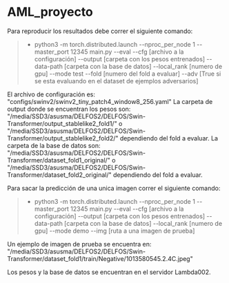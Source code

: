 # AML_proyecto

Para reproducir los resultados debe correr el siguiente comando:

>- python3 -m torch.distributed.launch --nproc_per_node 1 --master_port 12345 main.py --eval --cfg [archivo a la configuración] --output [carpeta con los pesos entrenados] --data-path [carpeta con la base de datos] --local_rank [numero de gpu] --mode test --fold [numero del fold a evaluar] --adv [True si se esta evaluando en el dataset de ejemplos adversarios]

El archivo de configuración es: "configs/swinv2/swinv2_tiny_patch4_window8_256.yaml"
La carpeta de output donde se encuentran los pesos son: "/media/SSD3/asusma/DELFOS2/DELFOS/Swin-Transformer/output_stablelike2_fold1/" o "/media/SSD3/asusma/DELFOS2/DELFOS/Swin-Transformer/output_stablelike2_fold2/" dependiendo del fold a evaluar.
La carpeta de la base de datos son: "/media/SSD3/asusma/DELFOS2/DELFOS/Swin-Transformer/dataset_fold1_original/" o "/media/SSD3/asusma/DELFOS2/DELFOS/Swin-Transformer/dataset_fold2_original/" dependiendo del fold a evaluar. 

Para sacar la predicción de una unica imagen correr el siguiente comando:

>- python3 -m torch.distributed.launch --nproc_per_node 1 --master_port 12345 main.py --eval --cfg [archivo a la configuración] --output [carpeta con los pesos entrenados] --data-path [carpeta con la base de datos] --local_rank [numero de gpu] --mode demo --img [ruta a una imagen de prueba]

Un ejemplo de imagen de prueba se encuentra en: "/media/SSD3/asusma/DELFOS2/DELFOS/Swin-Transformer/dataset_fold1/train/Negative/1013580545.2.4C.jpeg"

Los pesos y la base de datos se encuentran en el servidor Lambda002.
